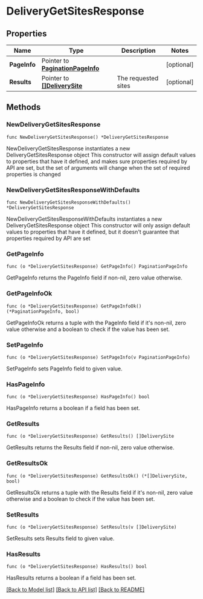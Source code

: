 # DeliveryGetSitesResponse

## Properties

Name | Type | Description | Notes
------------ | ------------- | ------------- | -------------
**PageInfo** | Pointer to [**PaginationPageInfo**](paginationPageInfo.md) |  | [optional] 
**Results** | Pointer to [**[]DeliverySite**](deliverySite.md) | The requested sites | [optional] 

## Methods

### NewDeliveryGetSitesResponse

`func NewDeliveryGetSitesResponse() *DeliveryGetSitesResponse`

NewDeliveryGetSitesResponse instantiates a new DeliveryGetSitesResponse object
This constructor will assign default values to properties that have it defined,
and makes sure properties required by API are set, but the set of arguments
will change when the set of required properties is changed

### NewDeliveryGetSitesResponseWithDefaults

`func NewDeliveryGetSitesResponseWithDefaults() *DeliveryGetSitesResponse`

NewDeliveryGetSitesResponseWithDefaults instantiates a new DeliveryGetSitesResponse object
This constructor will only assign default values to properties that have it defined,
but it doesn't guarantee that properties required by API are set

### GetPageInfo

`func (o *DeliveryGetSitesResponse) GetPageInfo() PaginationPageInfo`

GetPageInfo returns the PageInfo field if non-nil, zero value otherwise.

### GetPageInfoOk

`func (o *DeliveryGetSitesResponse) GetPageInfoOk() (*PaginationPageInfo, bool)`

GetPageInfoOk returns a tuple with the PageInfo field if it's non-nil, zero value otherwise
and a boolean to check if the value has been set.

### SetPageInfo

`func (o *DeliveryGetSitesResponse) SetPageInfo(v PaginationPageInfo)`

SetPageInfo sets PageInfo field to given value.

### HasPageInfo

`func (o *DeliveryGetSitesResponse) HasPageInfo() bool`

HasPageInfo returns a boolean if a field has been set.

### GetResults

`func (o *DeliveryGetSitesResponse) GetResults() []DeliverySite`

GetResults returns the Results field if non-nil, zero value otherwise.

### GetResultsOk

`func (o *DeliveryGetSitesResponse) GetResultsOk() (*[]DeliverySite, bool)`

GetResultsOk returns a tuple with the Results field if it's non-nil, zero value otherwise
and a boolean to check if the value has been set.

### SetResults

`func (o *DeliveryGetSitesResponse) SetResults(v []DeliverySite)`

SetResults sets Results field to given value.

### HasResults

`func (o *DeliveryGetSitesResponse) HasResults() bool`

HasResults returns a boolean if a field has been set.


[[Back to Model list]](../README.md#documentation-for-models) [[Back to API list]](../README.md#documentation-for-api-endpoints) [[Back to README]](../README.md)


